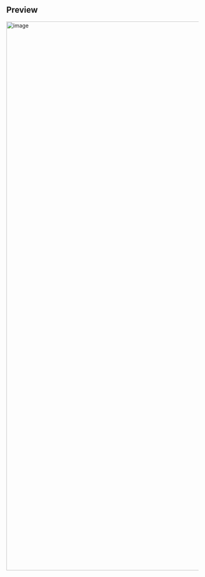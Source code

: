 ## Preview

<img width="1440" alt="image" src="https://github.com/kishanrajput23/Web-Development-Project/assets/70385488/bdd4255e-8c2b-4bfd-ac8d-7b60dd0b3a18">
